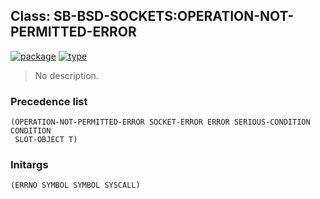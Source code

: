 ## Class: SB-BSD-SOCKETS:OPERATION-NOT-PERMITTED-ERROR
[![package](https://img.shields.io/badge/Package-SB--BSD--SOCKETS-5f9ea0.svg?style=social&colorA=999999)](../) [![type](https://img.shields.io/badge/Type-Class-5f9ea0.svg?style=social&colorA=999999)](../#class) 

> No description.

### Precedence list
```
(OPERATION-NOT-PERMITTED-ERROR SOCKET-ERROR ERROR SERIOUS-CONDITION CONDITION
 SLOT-OBJECT T)
```
### Initargs
```
(ERRNO SYMBOL SYMBOL SYSCALL)
```
